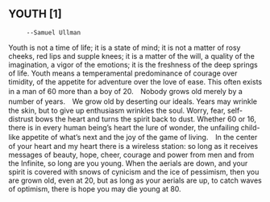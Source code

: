 ## YOUTH [1] 
         --Samuel Ullman
Youth is not a time of life; it is a state of mind; it is not a matter of
rosy cheeks, red lips and supple knees; it is a matter of the will, a
quality of the imagination, a vigor of the emotions; it is the freshness of
the deep springs of life.
Youth means a temperamental predominance of courage over timidity, of the
appetite for adventure over the love of ease. This often exists in a man of
60 more than a boy of 20.　Nobody grows old merely by a number of years.　We
grow old by deserting our ideals.
Years may wrinkle the skin, but to give up enthusiasm wrinkles the soul.
Worry, fear, self-distrust bows the heart and turns the spirit back to dust.
Whether 60 or 16, there is in every human being’s heart the lure of wonder,
the unfailing child-like appetite of what’s next and the joy of the game of
living.　In the center of your heart and my heart there is a wireless
station: so long as it receives messages of beauty, hope, cheer, courage and
power from men and from the Infinite, so long are you young.
When the aerials are down, and your spirit is covered with snows of cynicism
and the ice of pessimism, then you are grown old, even at 20, but as long as
your aerials are up, to catch waves of optimism, there is hope you may die
young at 80.


